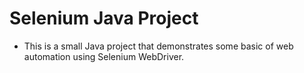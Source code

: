 # Selenium Java Project
* This is a small Java project that demonstrates some basic of web automation using Selenium WebDriver.
